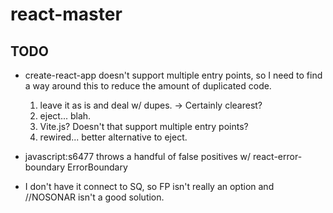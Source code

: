 # react-master

## TODO
- create-react-app doesn't support multiple entry points, so I need to find a way around this to reduce the amount
of duplicated code. 
  1. leave it as is and deal w/ dupes. -> Certainly clearest?
  2. eject... blah. 
  3. Vite.js? Doesn't that support multiple entry points? 
  4. rewired... better alternative to eject. 


- javascript:s6477 throws a handful of false positives w/ react-error-boundary ErrorBoundary
- I don't have it connect to SQ, so FP isn't really an option and //NOSONAR isn't a good solution. 

